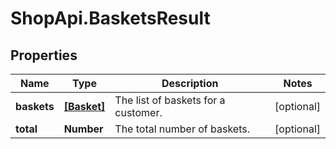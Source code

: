# ShopApi.BasketsResult

## Properties
Name | Type | Description | Notes
------------ | ------------- | ------------- | -------------
**baskets** | [**[Basket]**](Basket.md) | The list of baskets for a customer. | [optional] 
**total** | **Number** | The total number of baskets. | [optional] 
